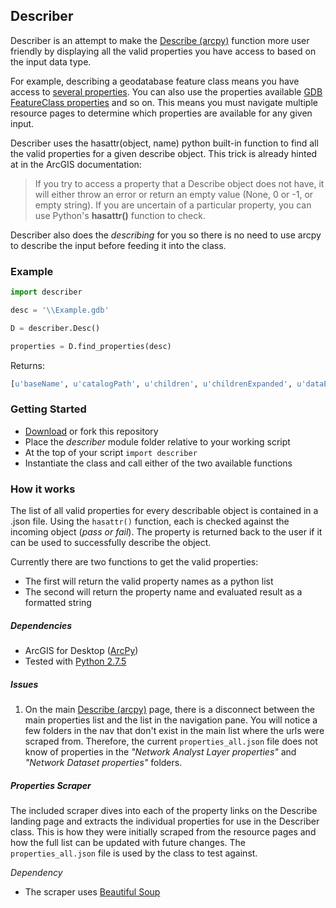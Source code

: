 ## Describer

Describer is an attempt to make the [Describe (arcpy)](http://resources.arcgis.com/en/help/main/10.1/index.html#/Describe/018v00000066000000/) function more user friendly by displaying all the valid properties you have access to based on the input data type.

For example, describing a geodatabase feature class means you have access to [several properties](http://resources.arcgis.com/en/help/main/10.1/index.html#/FeatureClass_properties/018v00000011000000/).  You can also use the properties available [GDB FeatureClass properties](http://resources.arcgis.com/en/help/main/10.1/index.html#/GDB_FeatureClass_properties/018v0000005t000000/) and so on.  This means you must navigate multiple resource pages to determine which properties are available for any given input.

Describer uses the hasattr(object, name) python built-in function to find all
the valid properties for a given describe object.  This trick is already hinted at in the ArcGIS documentation:

>If you try to access a property that a Describe object does not have, it will either throw an error or return an empty value (None, 0 or -1, or empty string). If you are uncertain of a particular property, you can use Python's **hasattr()** function to check.

Describer also does the *describing* for you so there is no need to use arcpy to describe the input before feeding it into the class.

### Example

```python
import describer

desc = '\\Example.gdb'

D = describer.Desc()

properties = D.find_properties(desc)
```
Returns:
```python
[u'baseName', u'catalogPath', u'children', u'childrenExpanded', u'dataElementType', u'dataType', u'extension', u'file', u'fullPropsRetrieved', u'metadataRetrieved', u'name', u'path', u'children', u'catalogPath', u'connectionProperties', u'connectionString', u'currentRelease', u'domains', u'release', u'workspaceFactoryProgID', u'workspaceType']
```

### Getting Started

- [Download](https://github.com/EsriCanada/describer/archive/master.zip) or fork this repository
- Place the *describer* module folder relative to your working script
- At the top of your script `import describer`
- Instantiate the class and call either of the two available functions


### How it works

The list of all valid properties for every describable object is contained in a .json file.  Using the `hasattr()` function, each is checked against the incoming object (*pass or fail*).  The property is returned back to the user if it can be used to successfully describe the object.

Currently there are two functions to get the valid properties:

- The first will return the valid property names as a python list
- The second will return the property name and evaluated result as a formatted string

##### Dependencies

- ArcGIS for Desktop ([ArcPy](http://resources.arcgis.com/en/help/main/10.1/index.html#//000v000000v7000000))
- Tested with [Python 2.7.5](https://www.python.org/download/releases/2.7.5/)


##### Issues

1. On the main [Describe (arcpy)](http://resources.arcgis.com/en/help/main/10.1/index.html#/Describe/018v00000066000000/) page, there is a disconnect between the main properties list and the list in the navigation pane.  You will notice a few folders in the nav that don't exist in the main list where the urls were scraped from.  Therefore, the current `properties_all.json` file does not know of properties in the *"Network Analyst Layer properties"* and *"Network Dataset properties"* folders.

##### Properties Scraper

The included scraper dives into each of the property links on the Describe landing page and extracts the individual properties for use in the Describer class.  This is how they were initially scraped from the resource pages and how the full list can be updated with future changes.  The `properties_all.json` file is used by the class to test against.

*Dependency*

- The scraper uses [Beautiful Soup](http://www.crummy.com/software/BeautifulSoup/)
